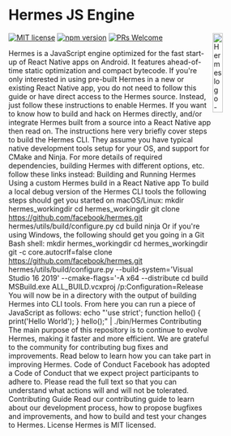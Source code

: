 # Hermes JS Engine
[![MIT license](https://img.shields.io/badge/license-MIT-blue.svg)](https://github.com/facebook/hermes/blob/master/LICENSE)
[![npm version](https://img.shields.io/npm/v/hermes-engine.svg?style=flat)](https://www.npmjs.com/package/hermes-engine)
[![PRs Welcome](https://img.shields.io/badge/PRs-welcome-brightgreen.svg)](https://github.com/facebook/hermes/blob/master/CONTRIBUTING.md)
<img src="./website/static/img/logo.svg" alt="Hermes logo - large H with wings" align="right" width="20%"/>

Hermes is a JavaScript engine optimized for the fast start-up of React Native apps on Android. It features ahead-of-time static optimization and compact bytecode.
If you're only interested in using pre-built Hermes in a new or existing React Native app, you do not need to follow this guide or have direct access to the Hermes source. Instead, just follow these instructions to enable Hermes.
If you want to know how to build and hack on Hermes directly, and/or integrate Hermes built from a source into a React Native app then read on.
The instructions here very briefly cover steps to build the Hermes CLI. They assume you have typical native development tools setup for your OS, and support for CMake and Ninja. For more details of required dependencies, building Hermes with different options, etc. follow these links instead:
Building and Running Hermes
Using a custom Hermes build in a React Native app
To build a local debug version of the Hermes CLI tools the following steps should get you started on macOS/Linux:
mkdir hermes_workingdir
cd hermes_workingdir
git clone https://github.com/facebook/hermes.git
hermes/utils/build/configure.py
cd build
ninja
Or if you're using Windows, the following should get you going in a Git Bash shell:
mkdir hermes_workingdir
cd hermes_workingdir
git -c core.autocrlf=false clone https://github.com/facebook/hermes.git
hermes/utils/build/configure.py --build-system='Visual Studio 16 2019' --cmake-flags='-A x64 --distribute
cd build
MSBuild.exe ALL_BUILD.vcxproj /p:Configuration=Release
You will now be in a directory with the output of building Hermes into CLI tools. From here you can run a piece of JavaScript as follows:
echo "'use strict'; function hello() { print('Hello World'); } hello();" | ./bin/Hermes
Contributing
The main purpose of this repository is to continue to evolve Hermes, making it faster and more efficient. We are grateful to the community for contributing bug fixes and improvements. Read below to learn how you can take part in improving Hermes.
Code of Conduct
Facebook has adopted a Code of Conduct that we expect project participants to adhere to. Please read the full text so that you can understand what actions will and will not be tolerated.
Contributing Guide
Read our contributing guide to learn about our development process, how to propose bugfixes and improvements, and how to build and test your changes to Hermes.
License
Hermes is MIT licensed.


